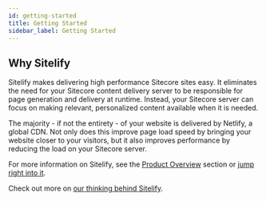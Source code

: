 ```yaml
---
id: getting-started
title: Getting Started
sidebar_label: Getting Started
---
```


## Why Sitelify

Sitelify makes delivering high performance Sitecore sites easy. It eliminates the need for your Sitecore content delivery server to be responsible for page generation and delivery at runtime. Instead, your Sitecore server can focus on making relevant, personalized content available when it is needed.

The majority - if not the entirety - of your website is delivered by Netlify, a global CDN. Not only does this improve page load speed by bringing your website closer to your visitors, but it also improves performance by reducing the load on your Sitecore server.

For more information on Sitelify, see the [Product Overview](product-overview.md) section or [jump right into it](prerequisites.md).

Check out more on [our thinking behind Sitelify](https://altola.co/thinking/posts/introducing-sitelify/).
